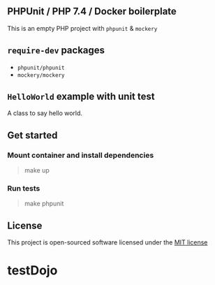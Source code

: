 ## PHPUnit / PHP 7.4 / Docker boilerplate

This is an empty PHP project with `phpunit` & `mockery`

## `require-dev` packages

* `phpunit/phpunit`
* `mockery/mockery`

## `HelloWorld` example with unit test

A class to say hello world.

## Get started

### Mount container and install dependencies

> make up

### Run tests

> make phpunit

## License

This project is open-sourced software licensed under the [MIT license](https://opensource.org/MIT)
# testDojo
